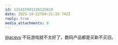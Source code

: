 ```yaml
---
id: 115415901126125819
date: 2025-10-22T04:21:29.742Z
reply: true
media_attachments: 0
---
```


<p><span class="h-card" translate="no"><a href="https://mastodon.social/@acevs" class="u-url mention" rel="nofollow noopener" target="_blank">@<span>acevs</span></a></span> 不玩游戏就不太好了，数码产品都是买新不买旧。</p>
